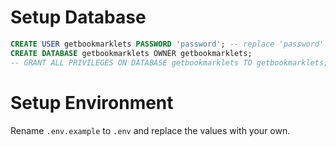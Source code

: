 # Setup Database

```sql
CREATE USER getbookmarklets PASSWORD 'password'; -- replace 'password'
CREATE DATABASE getbookmarklets OWNER getbookmarklets;
-- GRANT ALL PRIVILEGES ON DATABASE getbookmarklets TO getbookmarklets;
```

# Setup Environment

Rename `.env.example` to `.env` and replace the values with your own.

